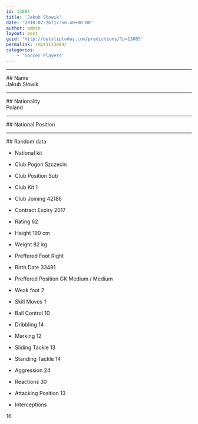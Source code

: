 ```yaml
---
id: 13085
title: 'Jakub Słowik'
date: '2010-07-26T17:56:40+00:00'
author: admin
layout: post
guid: 'http://betsliptoday.com/predictions/?p=13085'
permalink: /mbt1113084/
categories:
    - 'Soccer Players'
---
```


- - - - - -

\## Name  
 Jakub Słowik

- - - - - -

\## Nationality  
 Poland

- - - - - -

\## National Position

- - - - - -

\## Random data

- National kit
- Club
 Pogoń Szczecin

- Club Position
 Sub

- Club Kit
 1

- Club Joining
 42186

- Contract Expiry
 2017

- Rating
 62

- Height
 190 cm

- Weight
 82 kg

- Preffered Foot
 Right

- Birth Date
 33481

- Preffered Position
 GK Medium / Medium

- Weak foot
 2

- Skill Moves
 1

- Ball Control
 10

- Dribbling
 14

- Marking
 12

- Sliding Tackle
 13

- Standing Tackle
 14

- Aggression
 24

- Reactions
 30

- Attacking Position
 13

- Interceptions

 16